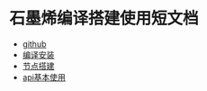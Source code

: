 # 石墨烯编译搭建使用短文档

- [github](github.md)
- [编译安装](compile.contract.md)
- [节点搭建](node.deploy.md)
- [api基本使用](api.md)
